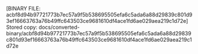[BINARY FILE: acbf8d94b97721773b7ec57a9f5b538695505efa6c5ada6a88d29839c801d93ef16663763a76b49ffc643503ce9681610df4ace1fd6ae029aea219c1d72e]
Stored copy: docs/converted-binary/acbf8d94b97721773b7ec57a9f5b538695505efa6c5ada6a88d29839c801d93ef16663763a76b49ffc643503ce9681610df4ace1fd6ae029aea219c1d72e
